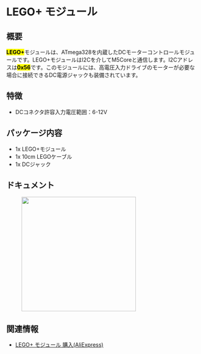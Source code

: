 # LEGO+ モジュール

## 概要

<mark>**LEGO+**</mark>モジュールは、ATmega328を内蔵したDCモーターコントロールモジュールです。LEGO+モジュールはI2Cを介してM5Coreと通信します。I2Cアドレスは<mark>**0x56**</mark>です。このモジュールには、高電圧入力ドライブのモーターが必要な場合に接続できるDC電源ジャックも装備されています。
## 特徴

- DCコネクタ許容入力電圧範囲：6-12V

## パッケージ内容

- 1x LEGO+モジュール
- 1x 10cm LEGOケーブル
- 1x DCジャック

## ドキュメント

<!-- - [回路図](https://m5stack.com) -->
<!-- - [サンプルコード](https://github.com/m5stack/M5Stack/tree/master/examples/Modules/LEGO_plus) -->

<figure>
    <img src="assets/img/product_pics/modules/module_lego_plus_01.png" height="300" width="300">
</figure>

<!-- <figure>
    <img src="assets/img/product_pics/modules/module_lego_plus_02.png" height="300" width="300">
</figure> -->

## 関連情報

- [LEGO+ モジュール 購入(AliExpress)](https://www.aliexpress.com/store/product/M5Stack-MEGA328-4-DC-10-DC-I2C/3226069_32961587834.html)